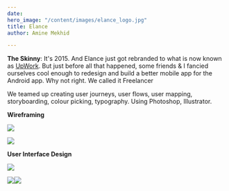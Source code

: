 ```yaml
---
date: 
hero_image: "/content/images/elance_logo.jpg"
title: Elance
author: Amine Mekhid

---
```

**The Skinny**: It's 2015. And Elance just got rebranded to what is now known as [UpWork](https://www.upwork.com/). But just before all that happened, some friends & I fancied ourselves cool enough to redesign and build a better mobile app for the Android app. Why not right. We called it Freelancer

We teamed up creating user journeys, user flows, user mapping, storyboarding, colour picking, typography. Using Photoshop, Illustrator.

**Wireframing**

![](/content/images/img_9105.JPG)

![](/content/images/img_9106.JPG)

**User Interface Design**

![](/content/images/img_9100.png)

![](/content/images/img_9098.png)![](/content/images/img_9153.JPG)